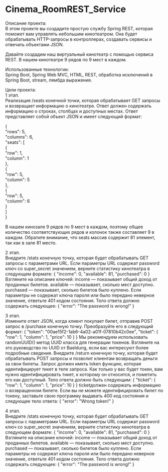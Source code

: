 # Cinema_RoomREST_Service
Описание проекта:    
В этом проекте вы создадите простую службу Spring REST, которая поможет вам управлять небольшим кинотеатром. Она будет обрабатывать HTTP-запросы в контроллерах, создавать сервисы и отвечать объектами JSON.

Давайте создадим наш виртуальный кинотеатр с помощью сервиса REST. В нашем кинотеатре 9 рядов по 9 мест в каждом.   

Использованные технологии:   
Spring Boot, Spring Web MVC, HTML, REST, обработка исключений в Spring Boot, stream, лямбда выражения.

Цели проекта:   
1 этап.    
Реализация /seats конечной точки, которая обрабатывает GET запросы и возвращает информацию о кинотеатре.
Ответ должен содержать информацию о строках, столбцах и доступных местах. Ответ представляет собой объект JSON и имеет следующий формат:

{   
   "rows": 5,     
   "columns": 6,   
   "seats": [   
      {   
         "row": 1,   
         "column": 1   
      },    
      {    
         "row": 5,    
         "column": 5   
      },   
      {    
         "row": 5,    
         "column": 6   
      }    
   ]   
}   

В нашем кинозале 9 рядов по 9 мест в каждом, поэтому общее количество соответствующих рядов и колонок также составляет 9 в каждом.
Обратите внимание, что seats массив содержит 81 элемент, так как в зале 81 место.

2 этап.   
Внедрите /stats конечную точку, которая будет обрабатывать GET запросы с параметрами URL. Если параметры URL содержат password ключ со super_secret значением, верните статистику кинотеатра в следующем формате:
{
    "income": 0,
    "available": 81,
    "purchased": 0
}
Взгляните на описание ключей:
income — показывает общий доход от проданных билетов.
available — показывает, сколько мест доступно.
purchased — показывает, сколько билетов было куплено.
Если параметры не содержат ключа пароля или было передано неверное значение, ответьте 401 кодом состояния. Тело ответа должно содержать следующее:
{
    "error": "The password is wrong!"
}

3 этап.     
Измените ответ JSON, когда клиент покупает билет, отправив POST запрос в /purchase конечную точку. Преобразуйте его в следующий формат:
{
    "token": "00ae15f2-1ab6-4a02-a01f-07810b42c0ee",
    "ticket": {
        "row": 1,
        "column": 1,
        "price": 10
    }
}
Мы рекомендуем использовать randomUUID() метод UUID класса для генерации токенов. Взгляните на это руководство по UUID от Baeldung, если вас интересуют более подробные сведения.
Внедрите /return конечную точку, которая будет обрабатывать POST запросы и позволит клиентам возвращать деньги за свои билеты.
Запрос должен иметь token функцию, которая идентифицирует тикет в теле запроса. Как только у вас будет токен, вам нужно идентифицировать тикет, к которому он относится, и пометить его как доступный. Тело ответа должно быть следующим:
{
    "ticket": {
        "row": 1,
        "column": 1,
        "price": 10
    }
}
ticketдолжен содержать информацию о возвращенном билете.
Если вы не можете идентифицировать билет по токену, заставьте свою программу выдавать 400 код состояния и следующее тело ответа:
{
    "error": "Wrong token!"
}

4 этап.    
Внедрите /stats конечную точку, которая будет обрабатывать GET запросы с параметрами URL. Если параметры URL содержат password ключ со super_secret значением, верните статистику кинотеатра в следующем формате:
{
    "income": 0,
    "available": 81,
    "purchased": 0
}
Взгляните на описание ключей:
income — показывает общий доход от проданных билетов.
available — показывает, сколько мест доступно.
purchased — показывает, сколько билетов было куплено.
Если параметры не содержат ключа пароля или было передано неверное значение, ответьте 401 кодом состояния. Тело ответа должно содержать следующее:
{
    "error": "The password is wrong!"
}
